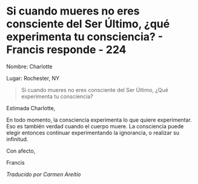 # Si cuando mueres no eres consciente del Ser Último, ¿qué experimenta tu consciencia? - Francis responde - 224

Nombre: Charlotte

Lugar: Rochester, NY

>Si cuando mueres no eres consciente del Ser Último, ¿Qué experimenta tu consciencia?

Estimada Charlotte,

En todo momento, la consciencia experimenta lo que quiere experimentar. Eso es también verdad cuando el cuerpo muere. La consciencia puede elegir entonces continuar experimentando la ignorancia, o realizar su infinitud.

Con afecto,

Francis

_Traducido por Carmen Areitio_

